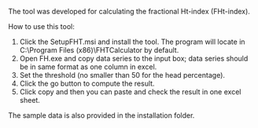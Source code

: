 The tool was developed for calculating the fractional Ht-index (FHt-index). 

How to use this tool:
1. Click the SetupFHT.msi and install the tool. The program will locate in C:\Program Files (x86)\FHTCalculator by default. 
2. Open FH.exe and copy data series to the input box; data series should be in same format as one column in excel.
3. Set the threshold (no smaller than 50 for the head percentage).
4. Click the go button to compute the result. 
5. Click copy and then you can paste and check the result in one excel sheet.  

The sample data is also provided in the installation folder. 
